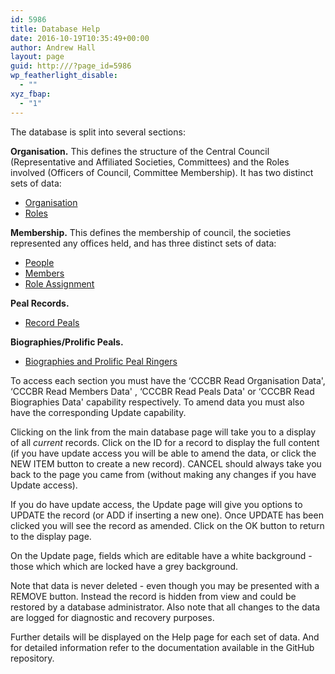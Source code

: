 ```yaml
---
id: 5986
title: Database Help
date: 2016-10-19T10:35:49+00:00
author: Andrew Hall
layout: page
guid: http:///?page_id=5986
wp_featherlight_disable:
  - ""
xyz_fbap:
  - "1"
---
```

The database is split into several sections:

**Organisation.** This defines the structure of the Central Council (Representative and Affiliated Societies, Committees) and the Roles involved (Officers of Council, Committee Membership). It has two distinct sets of data:

  * [Organisation](http:///database/help/organisation/)
  * [Roles](http:///database/help/roles/)

**Membership.** This defines the membership of council, the societies represented any offices held, and has three distinct sets of data:

  * [People](http:///database/help/people/)
  * [Members](http:///database/help/members/)
  * [Role Assignment](http:///database/help/role-assignment/)

**Peal Records.**

  * [Record Peals](http:///database/help/record-peals/)

**Biographies/Prolific Peals.**

  * [Biographies and Prolific Peal Ringers](http:///database/help/biographies/)

To access each section you must have the &#8216;CCCBR Read Organisation Data&apos;, &#8216;CCCBR Read Members Data&apos; , &#8216;CCCBR Read Peals Data&apos; or &#8216;CCCBR Read Biographies Data&apos; capability respectively. To amend data you must also have the corresponding Update capability.

Clicking on the link from the main database page will take you to a display of all _current_ records. Click on the ID for a record to display the full content (if you have update access you will be able to amend the data, or click the NEW ITEM button to create a new record). CANCEL should always take you back to the page you came from (without making any changes if you have Update access).

If you do have update access, the Update page will give you options to UPDATE the record (or ADD if inserting a new one). Once UPDATE has been clicked you will see the record as amended. Click on the OK button to return to the display page.

On the Update page, fields which are editable have a white background - those which which are locked have a grey background.

Note that data is never deleted - even though you may be presented with a REMOVE button. Instead the record is hidden from view and could be restored by a database administrator. Also note that all changes to the data are logged for diagnostic and recovery purposes.

Further details will be displayed on the Help page for each set of data. And for detailed information refer to the documentation available in the GitHub repository.
